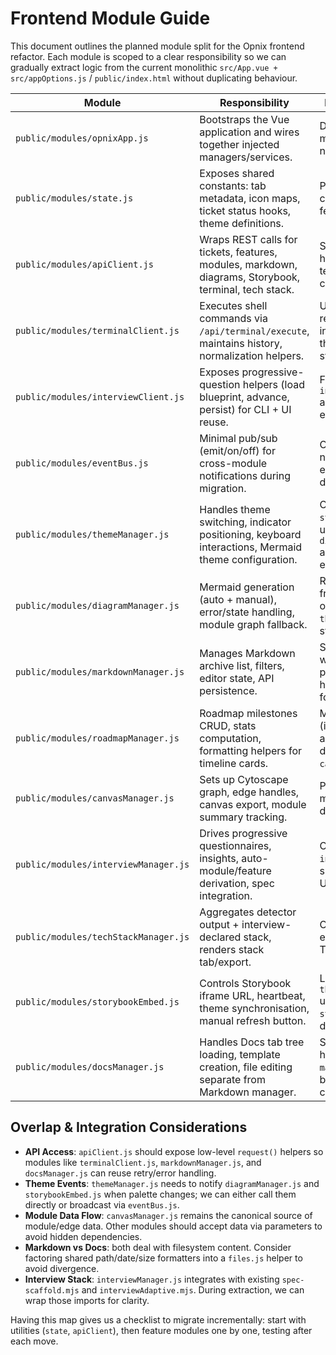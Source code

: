 # Frontend Module Guide

This document outlines the planned module split for the Opnix frontend refactor. Each module is scoped to a clear responsibility so we can gradually extract logic from the current monolithic `src/App.vue + src/appOptions.js` / `public/index.html` without duplicating behaviour.

| Module | Responsibility | Notes / Overlaps |
| --- | --- | --- |
| `public/modules/opnixApp.js` | Bootstraps the Vue application and wires together injected managers/services. | Depends on other modules but holds no feature logic. |
| `public/modules/state.js` | Exposes shared constants: tab metadata, icon maps, ticket status hooks, theme definitions. | Pure data; consumed by most feature modules. |
| `public/modules/apiClient.js` | Wraps REST calls for tickets, features, modules, markdown, diagrams, Storybook, terminal, tech stack. | Shared `request()` helpers reused by terminal/interview clients. |
| `public/modules/terminalClient.js` | Executes shell commands via `/api/terminal/execute`, maintains history, normalization helpers. | Uses `apiClient` for requests; integrates with theme (ANSI styling). |
| `public/modules/interviewClient.js` | Exposes progressive-question helpers (load blueprint, advance, persist) for CLI + UI reuse. | Feeds both `interviewManager` and CLI command engine. |
| `public/modules/eventBus.js` | Minimal pub/sub (emit/on/off) for cross-module notifications during migration. | Optional; only needed if we encounter circular dependencies. |
| `public/modules/themeManager.js` | Handles theme switching, indicator positioning, keyboard interactions, Mermaid theme configuration. | Consumes `state.js`; feeds updates to `diagramManager.js` and Storybook embed. |
| `public/modules/diagramManager.js` | Mermaid generation (auto + manual), error/state handling, module graph fallback. | Reads module data from `canvasManager` or API; depends on `themeManager` for styling. |
| `public/modules/markdownManager.js` | Manages Markdown archive list, filters, editor state, API persistence. | Shares API calls with `docsManager`; potential shared helper for file formatting. |
| `public/modules/roadmapManager.js` | Roadmap milestones CRUD, stats computation, formatting helpers for timeline cards. | May use `apiClient` (if persistence added) and module data from `canvasManager`. |
| `public/modules/canvasManager.js` | Sets up Cytoscape graph, edge handles, canvas export, module summary tracking. | Primary source of module data for diagrams/roadmap. |
| `public/modules/interviewManager.js` | Drives progressive questionnaires, insights, auto-module/feature derivation, spec integration. | Consumes `interviewClient`; shared by CLI and UI flows. |
| `public/modules/techStackManager.js` | Aggregates detector output + interview-declared stack, renders stack tab/export. | Outputs Markdown export + feeds Tech Stack tab. |
| `public/modules/storybookEmbed.js` | Controls Storybook iframe URL, heartbeat, theme synchronisation, manual refresh button. | Listens to `themeManager` updates; uses `state.js` for defaults. |
| `public/modules/docsManager.js` | Handles Docs tab tree loading, template creation, file editing separate from Markdown manager. | Shares formatting helpers with `markdownManager`; both could use a common `files.js`. |

## Overlap & Integration Considerations

- **API Access**: `apiClient.js` should expose low-level `request()` helpers so modules like `terminalClient.js`, `markdownManager.js`, and `docsManager.js` can reuse retry/error handling.
- **Theme Events**: `themeManager.js` needs to notify `diagramManager.js` and `storybookEmbed.js` when palette changes; we can either call them directly or broadcast via `eventBus.js`.
- **Module Data Flow**: `canvasManager.js` remains the canonical source of module/edge data. Other modules should accept data via parameters to avoid hidden dependencies.
- **Markdown vs Docs**: both deal with filesystem content. Consider factoring shared path/date/size formatters into a `files.js` helper to avoid divergence.
- **Interview Stack**: `interviewManager.js` integrates with existing `spec-scaffold.mjs` and `interviewAdaptive.mjs`. During extraction, we can wrap those imports for clarity.

Having this map gives us a checklist to migrate incrementally: start with utilities (`state`, `apiClient`), then feature modules one by one, testing after each move.
